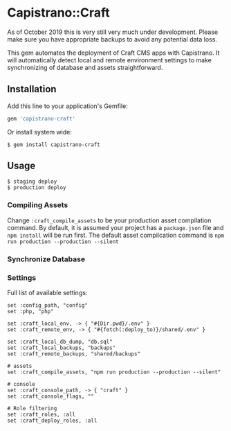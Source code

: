 # Capistrano::Craft

As of October 2019 this is very still very much under development. Please make sure you have appropriate backups to avoid any potential data loss.

This gem automates the deployment of Craft CMS apps with Capistrano. It will automatically detect local and remote environment settings to make synchronizing of database and assets straightforward.

## Installation

Add this line to your application's Gemfile:

```ruby
gem 'capistrano-craft'
```

Or install system wide:

    $ gem install capistrano-craft

## Usage

    $ staging deploy
    $ production deploy

### Compiling Assets

Change `:craft_compile_assets` to be your production asset compilation command. By default, it is assumed your project has a `package.json` file and  `npm install` will be run first. The default asset compilcation command is `npm run production --production --silent`

### Synchronize Database



### Settings




Full list of available settings:

```
set :config_path, "config"
set :php, "php"

set :craft_local_env, -> { "#{Dir.pwd}/.env" }
set :craft_remote_env, -> { "#{fetch(:deploy_to)}/shared/.env" }

set :craft_local_db_dump, "db.sql"
set :craft_local_backups, "backups"
set :craft_remote_backups, "shared/backups"

# assets
set :craft_compile_assets, "npm run production --production --silent"

# console
set :craft_console_path, -> { "craft" }
set :craft_console_flags, ""

# Role filtering
set :craft_roles, :all
set :craft_deploy_roles, :all
```
